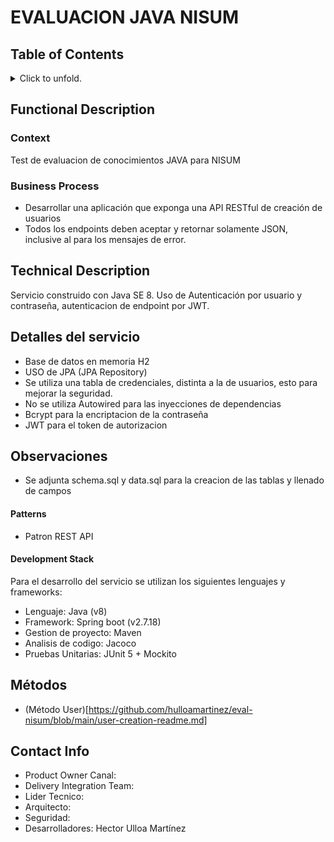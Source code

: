 #   EVALUACION JAVA NISUM
## Table of Contents
<p>
<details>
<summary>Click to unfold.</summary>

[[_TOC_]]

</details>
</p>

## Functional Description
### Context
Test de evaluacion de conocimientos JAVA para NISUM

### Business Process 
 - Desarrollar una aplicación que exponga una API RESTful de creación de usuarios  
 - Todos los endpoints deben aceptar y retornar solamente JSON, inclusive al para los mensajes de
error.


## Technical Description
Servicio construido con Java SE 8. Uso de Autenticación por usuario y contraseña, autenticacion de endpoint por JWT.

## Detalles del servicio
- Base de datos en memoria H2
- USO de JPA (JPA Repository)
- Se utiliza una tabla de credenciales, distinta a la de usuarios, esto para mejorar la seguridad.
- No se utiliza Autowired para las inyecciones de dependencias
- Bcrypt para la encriptacion de la contraseña
- JWT para el token de autorizacion

## Observaciones

- Se adjunta schema.sql y data.sql para la creacion de las tablas y llenado de campos


#### Patterns
- Patron REST API

#### Development Stack 
Para el desarrollo del servicio se utilizan los siguientes lenguajes y frameworks: 
- Lenguaje: Java (v8)
- Framework: Spring boot (v2.7.18)
- Gestion de proyecto: Maven 
- Analisis de codigo: Jacoco
- Pruebas Unitarias: JUnit 5 + Mockito

## Métodos
- (Método User)[https://github.com/hulloamartinez/eval-nisum/blob/main/user-creation-readme.md]

## Contact Info
- Product Owner Canal:
- Delivery Integration Team:
- Lider Tecnico:
- Arquitecto:
- Seguridad:
- Desarrolladores: Hector Ulloa Martínez


